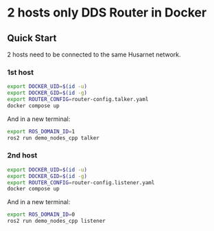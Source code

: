 # 2 hosts only DDS Router in Docker

## Quick Start

2 hosts need to be connected to the same Husarnet network.

### 1st host

```bash
export DOCKER_UID=$(id -u)
export DOCKER_GID=$(id -g)
export ROUTER_CONFIG=router-config.talker.yaml
docker compose up
```

And in a new terminal:

```bash
export ROS_DOMAIN_ID=1
ros2 run demo_nodes_cpp talker
```

### 2nd host

```bash
export DOCKER_UID=$(id -u)
export DOCKER_GID=$(id -g)
export ROUTER_CONFIG=router-config.listener.yaml
docker compose up
```

And in a new terminal:

```bash
export ROS_DOMAIN_ID=0
ros2 run demo_nodes_cpp listener
```